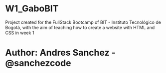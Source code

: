# W1_GaboBIT
 Project created for the FullStack Bootcamp of BIT - Instituto Tecnológico de Bogotá, with the aim of teaching how to create a website with HTML and CSS in week 1 

# Author: Andres Sanchez - @sanchezcode

